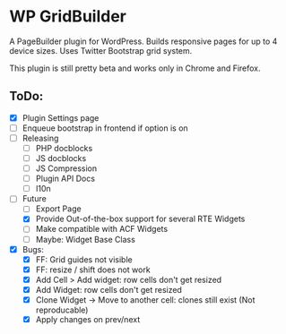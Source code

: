 WP GridBuilder
===============

A PageBuilder plugin for WordPress. Builds responsive pages for up to 4 device sizes.
Uses Twitter Bootstrap grid system.

This plugin is still pretty beta and works only in Chrome and Firefox.


ToDo:
-----
 - [x] Plugin Settings page
 - [ ] Enqueue bootstrap in frontend if option is on
 - [ ] Releasing
	- [ ] PHP docblocks
	- [ ] JS docblocks
	- [ ] JS Compression
	- [ ] Plugin API Docs
	- [ ] l10n
 - [ ] Future
	- [ ] Export Page
	- [x] Provide Out-of-the-box support for several RTE Widgets
	- [ ] Make compatible with ACF Widgets
	- [ ] Maybe: Widget Base Class
 - [x] Bugs:
	- [x] FF: Grid guides not visible
 	- [x] FF: resize / shift does not work
	- [x] Add Cell > Add widget: row cells don't get resized
	- [x] Add Widget: row cells don't get resized
	- [x] Clone Widget -> Move to another cell: clones still exist (Not reproducable)
	- [x] Apply changes on prev/next
